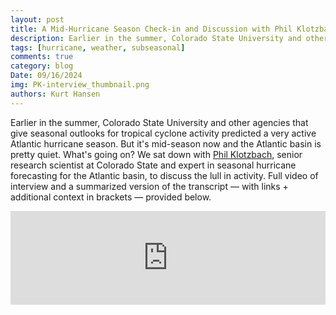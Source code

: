 ```yaml
---
layout: post
title: A Mid-Hurricane Season Check-in and Discussion with Phil Klotzbach
description: Earlier in the summer, Colorado State University and other agencies that give seasonal outlooks for tropical cyclone activity predicted a very active Atlantic hurricane season. But it's mid-season now and the Atlantic basin is pretty quiet. What's going on?
tags: [hurricane, weather, subseasonal]
comments: true
category: blog
Date: 09/16/2024
img: PK-interview_thumbnail.png
authors: Kurt Hansen
---
```


Earlier in the summer, Colorado State University and other agencies that give seasonal outlooks for tropical cyclone activity predicted a very active Atlantic hurricane season. But it's mid-season now and the Atlantic basin is pretty quiet. What's going on? We sat down with [Phil Klotzbach](https://newsmediarelations.colostate.edu/contacts/phil-klotzbach/), senior research scientist at Colorado State and expert in seasonal hurricane forecasting for the Atlantic basin, to discuss the lull in activity. Full video of interview and a summarized version of the transcript — with links + additional context in brackets — provided below.

<!-- blank line width="840" height="472.5" -->
<div class="video-container"><iframe width="100%" src="https://www.youtube.com/embed/nhcrZx4VWgA?si=iB6GqRzWeBhENLml" frameborder="0" allow="accelerometer; autoplay; clipboard-write; encrypted-media; gyroscope; picture-in-picture" allowfullscreen></iframe></div>
<br><br>

